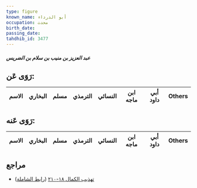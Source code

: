 ```yaml
---
type: figure
known_name: أبو الدرداء
occupation: محدث
birth_date:
passing_date:
tahdhib_id: 3477
---
```

##### عبد العزيز بن منيب بن سلام بن الضريس

## رَوَى عَن:
| الاسم | البخاري | مسلم | الترمذي | النسائي | ابن ماجه | أبي داود | Others |
| ----- | ------- | ---- | ------- | ------- | -------- | -------- | ------ |
## رَوَى عَنه:
| الاسم | البخاري | مسلم | الترمذي | النسائي | ابن ماجه | أبي داود | Others |
| ----- | ------- | ---- | ------- | ------- | -------- | -------- | ------ |
## مراجع
- [تهذيب الكمال ١٨-٢١٠](obsidian://open?vault=Tahdhib-al-Kamal&file=Figures/٣٤٧٧-عبد%20العزيز%20بن%20منيب%20بن%20سلام%20بن%20الضريس) ([رابط الشاملة](https://shamela.ws/book/3722/9243))